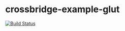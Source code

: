 crossbridge-example-glut
========================

[![Build Status](https://travis-ci.org/crossbridge-community/crossbridge-example-glut.svg?branch=master)](https://travis-ci.org/crossbridge-community/crossbridge-example-glut)
